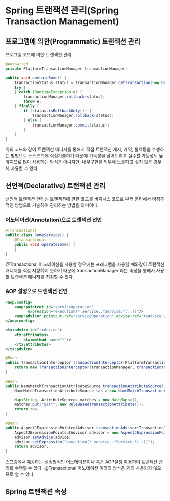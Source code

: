 # Spring 트랜잭션 관리(Spring Transaction Management)
## 프로그램에 의한(Programmatic) 트랜잭션 관리
프로그램 코드에 의한 트랜잭션 관리
```java
@Autowired
private PlatformTransactionManager transactionManager;

public void operateSome() {
    TransactionStatus status = transactionManager.getTransaction(new DefaultTransactionDefinition());
    try {
    } catch (RuntimeException e) {
        transactionManager.rollback(status);
        throw e;
    } finally {
        if (status.isRollbackOnly()) {
            transactionManager.rollback(status);
        } else {
            transactionManager.commit(status);
        }
    }
}
```
위의 코드와 같이 트랜잭션 매니저를 통해서 직접 트랜잭션 개시, 커밋, 롤백등을 수행하는 방법으로 소스코드에 직접기술하기 때문에 가독성을 떨어트리고 실수할 가능성도 높아지므로 많이 사용하는 방식은 아니지만, 내부구현을 외부에 노출하고 싶지 않은 경우에 사용할 수 있다.
## 선언적(Declarative) 트랜잭션 관리
선언적 트랜잭션 관리는 트랜잭션에 관한 코드를 비지니스 코드로 부터 분리해서 비침투적인 방법으로 기술하여 관리하는 방법을 의미이다.
### 어노테이션(Annotation)으로 트랜잭션 선언
```java
@Transactional
public class SomeService() {
    @Transactional
    public void operateSome() {
    }
}
```
@Transactional 어노테이션을 사용할 경우에는 프래그램을 사용할 때와같이 트랜잭션 매니저를 직접 지정하지 못하기 때문에 transactionManager 라는 속성을 통해서 사용할 트랜잭션 매니저를 지정할 수 있다.
### AOP 설정으로 트랜잭션 선언
```xml
<aop:config>
    <aop:pointcut id="serviceOperation"
          expression="execution(* service..*Service.*(..))"/>
    <aop:advisor pointcut-ref="serviceOperation" advice-ref="txAdvice"/>
</aop:config>

<tx:advice id="txAdvice">
    <tx:attributes>
        <tx:method name="*"/>
    </tx:attributes>
</tx:advice>
```
```java
@Bean
public TransactionInterceptor transactionInterceptor(PlatformTransactionManager transactionManager) {
    return new TransactionInterceptor(transactionManager, transactionAttributeSource());
}

@Bean
public NameMatchTransactionAttributeSource transactionAttributeSource() {
    NameMatchTransactionAttributeSource tas = new NameMatchTransactionAttributeSource();

    Map<String, AttributeSource> matches = new HashMap<>();
    matches.put("get*", new RuleBasedTransactionAttribute());
    return tas;
}

@Bean
public AspectJExpressionPointcutAdvisor transactionAdvisor(TransactionInterceptor advice) {
    AspectJExpressionPointcutAdvisor advisor = new AspectJExpressionPointcutAdvisor();
    advisor.setAdvice(advice);
    advisor.setExpression("execution(* service..*Service.*(..))");
    return advisor;
}
```
스프링에서 제공하는 설정방식인 어노테이션이나 혹은 AOP설정 이용하여 트랜잭션 관리를 수행할 수 있다. @Transactional 어노테이션 이외의 방식은 거의 사용되지 않으므로 할 수 있다.
## Spring 트랜잭션 속성
